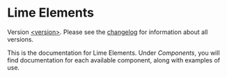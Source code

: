 # Lime Elements

Version [<version\>](https://github.com/Lundalogik/lime-elements/blob/v<version\>/CHANGELOG.md). Please see the [changelog](https://github.com/Lundalogik/lime-elements/blob/master/CHANGELOG.md) for information about all versions.

This is the documentation for Lime Elements. Under *Components*, you will find documentation for each available component, along with examples of use.
